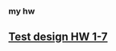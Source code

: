 ### my hw

## [Test design HW 1-7](https://docs.google.com/spreadsheets/d/1p8qgp4cA6c5PszlS0PTRtRJ_aeXX2F4NBGUwsPbZhxk/edit?usp=sharing)
